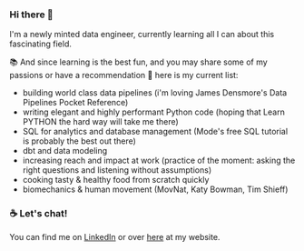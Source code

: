### Hi there 👋

I'm a newly minted data engineer, currently learning all I can about this fascinating field.

📚 And since learning is the best fun, and you may share some of my passions or have a recommendation 🙏 here is my current list:
  - building world class data pipelines (i'm loving James Densmore's Data Pipelines Pocket Reference)
  - writing elegant and highly performant Python code (hoping that Learn PYTHON the hard way will take me there)
  - SQL for analytics and database management (Mode's free SQL tutorial is probably the best out there)
  - dbt and data modeling
  - increasing reach and impact at work (practice of the moment: asking the right questions and listening without assumptions)
  - cooking tasty & healthy food from scratch quickly
  - biomechanics & human movement (MovNat, Katy Bowman, Tim Shieff)

### ☕️ Let's chat!
You can find me on [LinkedIn](https://www.linkedin.com/in/satiolasz/) or over [here](https://www.satiolasz.com) at my website.

<!--
**satiolasz/satiolasz** is a ✨ _special_ ✨ repository because its `README.md` (this file) appears on your GitHub profile.

Here are some ideas to get you started:

- 🔭 I’m currently working on ...
- 🌱 I’m currently learning ...
- 👯 I’m looking to collaborate on ...
- 🤔 I’m looking for help with ...
- 💬 Ask me about ...
- 📫 How to reach me: ...
- 😄 Pronouns: ...
- ⚡ Fun fact: ...
-->
